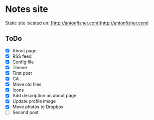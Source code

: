 # Notes site

Static site located on: [http://antonfisher.com](http://antonfisher.com)

## ToDo
- [x] About page
- [x] RSS feed
- [x] Config file
- [x] Theme
- [x] First post
- [x] GA
- [x] Move old files
- [x] Icons
- [x] Add description on about page
- [x] Update profile image
- [x] Move photos to Dropbox
- [ ] Second post
